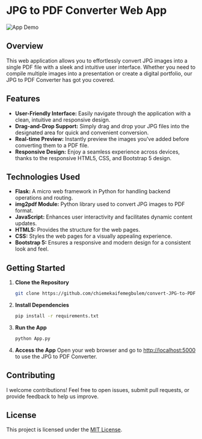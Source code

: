# JPG to PDF Converter Web App

![App Demo](link/to/demo.gif)

## Overview

This web application allows you to effortlessly convert JPG images into a single PDF file with a sleek and intuitive user interface. Whether you need to compile multiple images into a presentation or create a digital portfolio, our JPG to PDF Converter has got you covered.

## Features

- **User-Friendly Interface:** Easily navigate through the application with a clean, intuitive and responsive design.
- **Drag-and-Drop Support:** Simply drag and drop your JPG files into the designated area for quick and convenient conversion.
- **Real-time Preview:** Instantly preview the images you've added before converting them to a PDF file.
- **Responsive Design:** Enjoy a seamless experience across devices, thanks to the responsive HTML5, CSS, and Bootstrap 5 design.

## Technologies Used

- **Flask:** A micro web framework in Python for handling backend operations and routing.
- **img2pdf Module:** Python library used to convert JPG images to PDF format.
- **JavaScript:** Enhances user interactivity and facilitates dynamic content updates.
- **HTML5:** Provides the structure for the web pages.
- **CSS:** Styles the web pages for a visually appealing experience.
- **Bootstrap 5:** Ensures a responsive and modern design for a consistent look and feel.

## Getting Started

1. **Clone the Repository**
    ```bash
    git clone https://github.com/chiemekaifemegbulem/convert-JPG-to-PDF.git
    ```

2. **Install Dependencies**
    ```bash
    pip install -r requirements.txt
    ```

3. **Run the App**
    ```bash
    python App.py
    ```

4. **Access the App**
    Open your web browser and go to [http://localhost:5000](http://localhost:5000) to use the JPG to PDF Converter.

## Contributing

I welcome contributions! Feel free to open issues, submit pull requests, or provide feedback to help us improve.

## License

This project is licensed under the [MIT License](https://github.com/git/git-scm.com/blob/main/MIT-LICENSE.txt).

